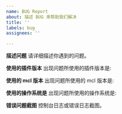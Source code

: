 ```yaml
---
name: BUG Report
about: 描述 BUG 来帮助我们解决
title: ''
labels: bug
assignees: ''

---
```


**描述问题**
请详细描述你遇到的问题。

**使用的插件版本**
出现问题所使用的插件版本是:

**使用的 mcl 版本**
出现问题所使用的 mcl 版本是:

**使用的操作系统是**
出现问题所使用的操作系统是:

**错误问题截图**
控制台日志或错误日志截图。

